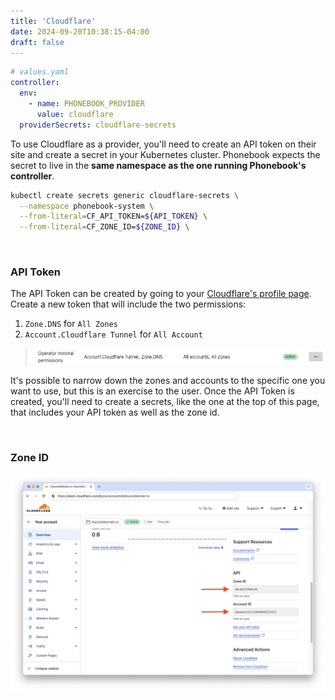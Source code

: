 ```yaml
---
title: 'Cloudflare'
date: 2024-09-20T10:38:15-04:00
draft: false
---
```


```yaml
# values.yaml
controller:
  env:
    - name: PHONEBOOK_PROVIDER
      value: cloudflare
  providerSecrets: cloudflare-secrets
```

To use Cloudflare as a provider, you'll need to create an API token on their site and create a secret in your Kubernetes cluster. Phonebook expects the secret to live in the **same namespace as the one running Phonebook's controller**.

```sh
kubectl create secrets generic cloudflare-secrets \
  --namespace phonebook-system \
  --from-literal=CF_API_TOKEN=${API_TOKEN} \
  --from-literal=CF_ZONE_ID=${ZONE_ID} \
```

&nbsp;

### API Token

The API Token can be created by going to your [Cloudflare's profile page](https://dash.cloudflare.com/profile/api-tokens). Create a new token that will include the two permissions:

1. `Zone.DNS` for `All Zones`
2. `Account.Cloudflare Tunnel` for `All Account`

> ![Cloudflare's token page](./token-page.png)

It's possible to narrow down the zones and accounts to the specific one you want to use, but this is an exercise to the user. Once the API Token is created, you'll need to create a secrets, like the one at the top of this page, that includes your API token as well as the zone id.


&nbsp;

### Zone ID

![Domain's page with Zone and Account IDs](profile-page.png)


